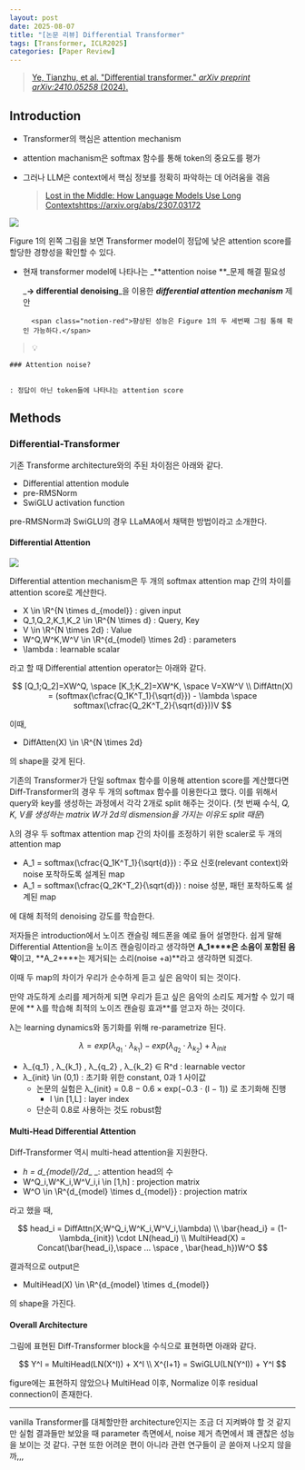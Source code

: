 ```yaml
---
layout: post
date: 2025-08-07
title: "[논문 리뷰] Differential Transformer"
tags: [Transformer, ICLR2025]
categories: [Paper Review]
---
```


> [Ye, Tianzhu, et al. "Differential transformer." ](https://arxiv.org/abs/2410.05258)[_arXiv preprint arXiv:2410.05258_](https://arxiv.org/abs/2410.05258)[ (2024).](https://arxiv.org/abs/2410.05258)



## Introduction

- Transformer의 핵심은 attention mechanism
- attention machanism은 softmax 함수를 통해 token의 중요도를 평가
- 그러나 LLM은 context에서 핵심 정보를 정확히 파악하는 데 어려움을 겪음

	> [Lost in the Middle: How Language Models Use Long Contextshttps://arxiv.org/abs/2307.03172](https://arxiv.org/abs/2307.03172)


![](https://prod-files-secure.s3.us-west-2.amazonaws.com/542b861c-36a8-4051-84e5-8804b6728dba/9083ea56-691a-4752-ae26-47f403431ac8/image.png?X-Amz-Algorithm=AWS4-HMAC-SHA256&X-Amz-Content-Sha256=UNSIGNED-PAYLOAD&X-Amz-Credential=ASIAZI2LB466RYZ3AYUE%2F20250817%2Fus-west-2%2Fs3%2Faws4_request&X-Amz-Date=20250817T190046Z&X-Amz-Expires=3600&X-Amz-Security-Token=IQoJb3JpZ2luX2VjEEcaCXVzLXdlc3QtMiJIMEYCIQCXaOElZCswy8sGIJbf8jrBofbEN9zXEPB%2FBfICtxnKXgIhAOyhcVRcu2F4vb0HsAolTrNw45lIMhwQO9pBEdr13wExKogECJD%2F%2F%2F%2F%2F%2F%2F%2F%2F%2FwEQABoMNjM3NDIzMTgzODA1Igy7LgRNsJwdpf3MRQIq3AN7QNmIRHpY6mfKIDYKhHikn1e9%2FJ%2FArHXFINjr7%2FEql9B%2FlgkNZUu%2FmjHW2leZSbdSWHMoGoe73cmnF0JLFXaiQj6Dsn2TLtZ3K7Rw7fXedeJ05IbdtrKgIEj2R6kfIhjyUmzItnhyyXxdqCopOVBrvtIi%2BTtOUOCMaSs7%2Fg5L1p6QeQXORnVpYKSain%2BEDdmc0t3LvJy7nnDaqPTLJ%2Fo%2BcQOe1p0ZFjDtbGGCo7bY1NiOKeGHHFIXksHPEoH7fGzYja04H7n6%2B3B%2BkhSWIQGjeeMeaqId38tH0xut4LoVvNnyhGLhxGaBYRNsUf0ThNZDXTjbaCLbJVKpt8PgnnOP2c7AYXrQHItJAdeSKbBGimLPD%2F9iFLIry6aLcDwfgYcozAoWycVn26hxtrXyl25%2BLm%2Fx%2FWgadXBF5aPRdgD0icCgCmFu51rRjrKeWJk6cNt6Ql%2FvqDLBpseAJulmS4JnGAw8FuZidLsohplcC5lONBq2P%2BNdfSfVvoofhPGQI2rfiw9gym6PwBKGjFrW2zzu7%2FqzVZZRNWC%2FuPuFo%2FuH%2BEj2F2aTLLiFHjLtdtnD8Z2cprGMVJThw2hqoo0Tc6%2FbB9lRgLqW9pdY85rdchNgMVUVQR6gdtbaxIXkcjD22ofFBjqkATtRVNkVlkowJ%2BTKC5jwsVyedtqBgGmJ2vUpaEElrDLzwlGCIn%2FUJSp1w48cT5bZfQ7qSgPF6wQm2O1T4v4riv5RKDnp11EY9QLKzumzNq1LO46AdmqA2a1ZgvXtAG9yAtcv8%2Bk6U5KMb0TAfJbbAr4Kx4rx9W3Zy7AaIq8y6YYD7gDCmKIy8Zr2LM13iC7Z7R3N7I3IeSt7mn88llI94QGkpAYH&X-Amz-Signature=703f3c670e7e614db4e3e7d01a7cf11d896c8e6d0228e577ed05e4a8f6c7a333&X-Amz-SignedHeaders=host&x-amz-checksum-mode=ENABLED&x-id=GetObject)


Figure 1의 왼쪽 그림을 보면 Transformer model이 정답에 낮은 attention score를 할당한 경향성을 확인할 수 있다.

- 현재 transformer model에 나타나는 _**attention noise **_문제 해결 필요성

	_**→ differential denoising**_을 이용한 _**differential attention mechanism**_ 제안


		<span class="notion-red">향상된 성능은 Figure 1의 두 세번째 그림 통해 확인 가능하다.</span>


> 💡 


	### Attention noise?


	: 정답이 아닌 token들에 나타나는 attention score



## Methods



### Differential-Transformer


기존 Transforme architecture와의 주된 차이점은 아래와 같다.

- Differential attention module
- pre-RMSNorm
- SwiGLU activation function

pre-RMSNorm과 SwiGLU의 경우 LLaMA에서 채택한 방법이라고 소개한다.



#### Differential Attention


![](https://prod-files-secure.s3.us-west-2.amazonaws.com/542b861c-36a8-4051-84e5-8804b6728dba/116d70b2-1963-4810-9167-f4c7d8a06e8f/image.png?X-Amz-Algorithm=AWS4-HMAC-SHA256&X-Amz-Content-Sha256=UNSIGNED-PAYLOAD&X-Amz-Credential=ASIAZI2LB466RYZ3AYUE%2F20250817%2Fus-west-2%2Fs3%2Faws4_request&X-Amz-Date=20250817T190046Z&X-Amz-Expires=3600&X-Amz-Security-Token=IQoJb3JpZ2luX2VjEEcaCXVzLXdlc3QtMiJIMEYCIQCXaOElZCswy8sGIJbf8jrBofbEN9zXEPB%2FBfICtxnKXgIhAOyhcVRcu2F4vb0HsAolTrNw45lIMhwQO9pBEdr13wExKogECJD%2F%2F%2F%2F%2F%2F%2F%2F%2F%2FwEQABoMNjM3NDIzMTgzODA1Igy7LgRNsJwdpf3MRQIq3AN7QNmIRHpY6mfKIDYKhHikn1e9%2FJ%2FArHXFINjr7%2FEql9B%2FlgkNZUu%2FmjHW2leZSbdSWHMoGoe73cmnF0JLFXaiQj6Dsn2TLtZ3K7Rw7fXedeJ05IbdtrKgIEj2R6kfIhjyUmzItnhyyXxdqCopOVBrvtIi%2BTtOUOCMaSs7%2Fg5L1p6QeQXORnVpYKSain%2BEDdmc0t3LvJy7nnDaqPTLJ%2Fo%2BcQOe1p0ZFjDtbGGCo7bY1NiOKeGHHFIXksHPEoH7fGzYja04H7n6%2B3B%2BkhSWIQGjeeMeaqId38tH0xut4LoVvNnyhGLhxGaBYRNsUf0ThNZDXTjbaCLbJVKpt8PgnnOP2c7AYXrQHItJAdeSKbBGimLPD%2F9iFLIry6aLcDwfgYcozAoWycVn26hxtrXyl25%2BLm%2Fx%2FWgadXBF5aPRdgD0icCgCmFu51rRjrKeWJk6cNt6Ql%2FvqDLBpseAJulmS4JnGAw8FuZidLsohplcC5lONBq2P%2BNdfSfVvoofhPGQI2rfiw9gym6PwBKGjFrW2zzu7%2FqzVZZRNWC%2FuPuFo%2FuH%2BEj2F2aTLLiFHjLtdtnD8Z2cprGMVJThw2hqoo0Tc6%2FbB9lRgLqW9pdY85rdchNgMVUVQR6gdtbaxIXkcjD22ofFBjqkATtRVNkVlkowJ%2BTKC5jwsVyedtqBgGmJ2vUpaEElrDLzwlGCIn%2FUJSp1w48cT5bZfQ7qSgPF6wQm2O1T4v4riv5RKDnp11EY9QLKzumzNq1LO46AdmqA2a1ZgvXtAG9yAtcv8%2Bk6U5KMb0TAfJbbAr4Kx4rx9W3Zy7AaIq8y6YYD7gDCmKIy8Zr2LM13iC7Z7R3N7I3IeSt7mn88llI94QGkpAYH&X-Amz-Signature=c5c73a705f7299d5c7c688fcc200f024a8681fb3a557878f50e144e36a8fd700&X-Amz-SignedHeaders=host&x-amz-checksum-mode=ENABLED&x-id=GetObject)


Differential attention mechanism은 두 개의 softmax attention map 간의 차이를 attention score로 계산한다.

- X \in \R^{N \times d\_{model}} : given input
- Q\_1,Q\_2,K\_1,K\_2 \in \R^{N \times d} : Query, Key
- V \in \R^{N \times 2d} : Value
- W^Q,W^K,W^V \in \R^{d\_{model} \times 2d} : parameters
- \lambda : learnable scalar

라고 할 때 Differential attention operator는 아래와 같다.


$$
[Q_1;Q_2]=XW^Q, \space [K_1;K_2]=XW^K, \space V=XW^V \\
DiffAttn(X) = (softmax(\cfrac{Q_1K^T_1}{\sqrt{d}}) - \lambda \space softmax(\cfrac{Q_2K^T_2}{\sqrt{d}}))V
$$


이때,

- DiffAtten(X) \in \R^{N \times 2d}

의 shape을 갖게 된다.


기존의 Transformer가 단일 softmax 함수를 이용해 attention score를 계산했다면 Diff-Transformer의 경우 두 개의 softmax 함수를 이용한다고 했다. 이를 위해서 query와 key를 생성하는 과정에서 각각 2개로 split 해주는 것이다. <span class="notion-red">(첫 번째 수식, </span><span class="notion-red">_Q, K, V를 생성하는 matrix W가 2d의 dismension을 가지는 이유도 split 때문_</span><span class="notion-red">)</span>


 λ의 경우 두 softmax attention map 간의 차이를 조정하기 위한 scaler로 두 개의 attention map

- A\_1 = softmax(\cfrac{Q\_1K^T\_1}{\sqrt{d}}) : 주요 신호(relevant context)와 noise 포착하도록 설계된 map
- A\_1 = softmax(\cfrac{Q\_2K^T\_2}{\sqrt{d}}) : noise 성분, 패턴 포착하도록 설계된 map 

에 대해 최적의 denoising 강도를 학습한다.


저자들은 introduction에서 노이즈 캔슬링 헤드폰을 예로 들어 설명한다. 쉽게 말해 Differential Attention을 노이즈 캔슬링이라고 생각하면 **A\_1****은 소음이 포함된 음악**이고, **A\_2****는 제거되는 소리(noise +a)**라고 생각하면 되겠다. 


이때 두 map의 차이가 우리가 순수하게 듣고 싶은 음악이 되는 것이다. 


만약 과도하게 소리를 제거하게 되면 우리가 듣고 싶은 음악의 소리도 제거할 수 있기 때문에 ** λ를 학습해 최적의 노이즈 캔슬링 효과**를 얻고자 하는 것이다.


λ는 learning dynamics와 동기화를 위해 re-parametrize 된다.


$$
\lambda = exp(\lambda_{q_1} \cdot \lambda_{k_1}) - exp(\lambda_{q_2} \cdot \lambda_{k_2}) + \lambda_{init}
$$

- λ\_{q\_1} , λ\_{k\_1} , λ\_{q\_2} , λ\_{k\_2} ∈ R^d : learnable vector
- λ\_{init} \in (0,1) : 초기화 위한 constant, 0과 1 사이값
	- 논문의 실험은 λ\_{init} = 0.8 − 0.6 × exp(−0.3 · (l − 1)) 로 초기화해 진행
		- l \in [1,L] : layer index
	- 단순히 0.8로 사용하는 것도 robust함


#### **Multi-Head Differential Attention**


Diff-Transformer 역시 multi-head attention을 지원한다.

- _h = d\_{model}/2d__ _: attention head의 수
- W^Q\_i,W^K\_i,W^V\_i,i \in [1,h] : projection matrix
- W^O \in \R^{d\_{model} \times d\_{model}} : projection matrix

라고 했을 때,


$$
head_i = DiffAttn(X;W^Q_i,W^K_i,W^V_i,\lambda) \\
\bar{head_i} = (1-\lambda_{init}) \cdot LN(head_i) \\
MultiHead(X) = Concat(\bar{head_i},\space ... \space , \bar{head_h})W^O
$$


결과적으로 output은

- MultiHead(X) \in \R^{d\_{model} \times d\_{model}}

의 shape을 가진다.



#### Overall Architecture


그림에 표현된 Diff-Transformer block을 수식으로 표현하면 아래와 같다.


$$
Y^l = MultiHead(LN(X^l)) + X^l \\
X^{l+1} = SwiGLU(LN(Y^l)) + Y^l
$$


figure에는 표현하지 않았으나 MultiHead 이후, Normalize 이후 residual connection이 존재한다.


---


vanilla Transformer를 대체할만한 architecture인지는 조금 더 지켜봐야 할 것 같지만 실험 결과들만 보았을 때 parameter 측면에서, noise 제거 측면에서 꽤 괜찮은 성능을 보이는 것 같다. 구현 또한 어려운 편이 아니라 관련 연구들이 곧 쏟아져 나오지 않을까,,,

